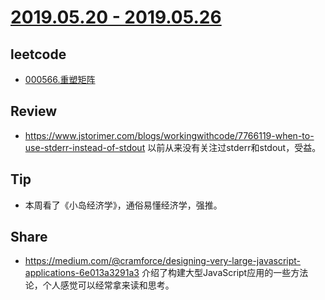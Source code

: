 # [2019.05.20 - 2019.05.26](https://github.com/vjudge/ARTS/blob/master/2019/第0006周.md)

## leetcode
* [000566.重塑矩阵](https://github.com/vjudge/leetcode/tree/master/000401-000600/000566.重塑矩阵)

## Review
* https://www.jstorimer.com/blogs/workingwithcode/7766119-when-to-use-stderr-instead-of-stdout
以前从来没有关注过stderr和stdout，受益。

## Tip
* 本周看了《小岛经济学》，通俗易懂经济学，强推。

## Share
* https://medium.com/@cramforce/designing-very-large-javascript-applications-6e013a3291a3
介绍了构建大型JavaScript应用的一些方法论，个人感觉可以经常拿来读和思考。
